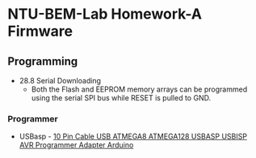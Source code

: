 # NTU-BEM-Lab Homework-A Firmware

## Programming
* 28.8 Serial Downloading
    * Both the Flash and EEPROM memory arrays can be programmed using the serial SPI bus while RESET is pulled to GND.

### Programmer
* USBasp - [10 Pin Cable USB ATMEGA8 ATMEGA128 USBASP USBISP AVR Programmer Adapter Arduino](https://www.ebay.com/itm/10-Pin-Cable-USB-ATMEGA8-ATMEGA128-USBASP-USBISP-AVR-Programmer-Adapter-Arduino-/112034500084?hash=item1a15c6cdf4:g:xEYAAOSwPCVX2Ot-)

